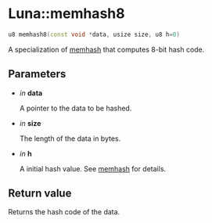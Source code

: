 # Luna::memhash8

```c++
u8 memhash8(const void *data, usize size, u8 h=0)
```

A specialization of [memhash](group___runtime_hash_1gae0c40164557e718d6ee7b7c613210075.md) that computes 8-bit hash code. 



## Parameters
* *in* **data**

    A pointer to the data to be hashed. 

* *in* **size**

    The length of the data in bytes. 

* *in* **h**

    A initial hash value. See [memhash](group___runtime_hash_1gae0c40164557e718d6ee7b7c613210075.md) for details. 

## Return value
Returns the hash code of the data. 


